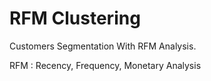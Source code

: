 # RFM Clustering
Customers Segmentation With RFM Analysis.

RFM : Recency, Frequency, Monetary Analysis
